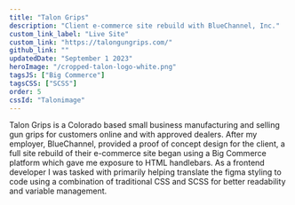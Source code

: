 ```yaml
---
title: "Talon Grips"
description: "Client e-commerce site rebuild with BlueChannel, Inc."
custom_link_label: "Live Site"
custom_link: "https://talongungrips.com/"
github_link: ""
updatedDate: "September 1 2023"
heroImage: "/cropped-talon-logo-white.png"
tagsJS: ["Big Commerce"]
tagsCSS: ["SCSS"]
order: 5
cssId: "Talonimage"
---
```


Talon Grips is a Colorado based small business manufacturing and selling gun grips for customers online and with approved dealers. After my employer, BlueChannel, provided a proof of concept design for the client, a full site rebuild of their e-commerce site began using a Big Commerce platform which gave me exposure to HTML handlebars. As a frontend developer I was tasked with primarily helping translate the figma styling to code using a combination of traditional CSS and SCSS for better readability and variable management.
